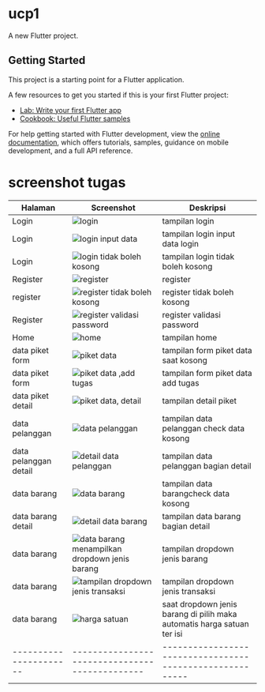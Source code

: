 # ucp1

A new Flutter project.

## Getting Started

This project is a starting point for a Flutter application.

A few resources to get you started if this is your first Flutter project:

- [Lab: Write your first Flutter app](https://docs.flutter.dev/get-started/codelab)
- [Cookbook: Useful Flutter samples](https://docs.flutter.dev/cookbook)

For help getting started with Flutter development, view the
[online documentation](https://docs.flutter.dev/), which offers tutorials,
samples, guidance on mobile development, and a full API reference.


# screenshot tugas
| Halaman              | Screenshot                                   |  Deskripsi                                             |
|----------------------|----------------------------------------------|--------------------------------------------------------|
| Login   |   ![login](https://github.com/user-attachments/assets/88c1c40b-9a17-4657-ba21-a925061262bd)|   tampilan login      |
| Login   | ![login input data](https://github.com/user-attachments/assets/91e58dd4-0849-4d91-8ca2-3370d5ccd14c)|   tampilan login  input data login |
| Login   | ![login tidak boleh kosong](https://github.com/user-attachments/assets/5462fbcd-c0ea-4df2-8379-d1feda22c045)|   tampilan login tidak boleh kosong |
| Register   |  ![register](https://github.com/user-attachments/assets/6ab41cd6-4b5a-4412-bb0b-66488c4842e3)|   register      |
| register   |  ![register tidak boleh kosong](https://github.com/user-attachments/assets/534464f2-1e7d-4696-aed3-8e8c1e1fb4f4)|   register tidak boleh kosong    |
| Register   |![register validasi password](https://github.com/user-attachments/assets/27772861-dc4e-47e4-8567-a595c1e25540)|   register   validasi password   |
| Home   | ![home](https://github.com/user-attachments/assets/2c831aa5-09d5-4b8f-b5a9-0453f0d6da81)|   tampilan home      |
| data piket form  | ![piket data ](https://github.com/user-attachments/assets/ca796357-4a87-4051-ade7-f44eb96ace7d)|   tampilan form piket data saat kosong      |
| data piket form  | ![piket data ,add tugas](https://github.com/user-attachments/assets/cfdaa685-ee6f-490c-9d2e-7c71911d1ebe)|   tampilan form piket data add tugas    |
| data piket detail | ![piket data, detail](https://github.com/user-attachments/assets/313dc0a1-56ed-4165-b13d-b0d99c8e5025)|   tampilan detail piket      |
| data pelanggan |  ![data pelanggan ](https://github.com/user-attachments/assets/78432856-4202-4cc9-b855-47c8e485e0bb)|   tampilan data pelanggan  check data kosong      |
| data pelanggan detail| ![detail data pelanggan](https://github.com/user-attachments/assets/4d1c5a13-da27-4089-b340-8b468410d8e2)|   tampilan data pelanggan bagian detail      |
| data barang | ![data barang](https://github.com/user-attachments/assets/afae67c4-cff4-4370-8c87-ab97a6b1d5d3)|   tampilan data barangcheck data kosong    |
| data barang detail|  ![detail data barang](https://github.com/user-attachments/assets/1dde5420-a1cf-459f-ad24-387fb4c94ea0)|   tampilan data barang bagian detail     |
| data barang |  ![data barang menampilkan dropdown jenis barang](https://github.com/user-attachments/assets/1c2b9969-9608-4229-b78c-ef3053be1b96)|  tampilan dropdown jenis barang  |
| data barang | ![tampilan dropdown jenis transaksi](https://github.com/user-attachments/assets/50df4549-16cf-4dfd-841e-c613335ddd71)|  tampilan dropdown jenis transaksi  |
| data barang |   ![harga satuan](https://github.com/user-attachments/assets/ef920543-95e1-4c2a-af02-0df0bc04bf37)|  saat dropdown jenis barang di pilih maka automatis  harga satuan ter isi|
|----------------------|----------------------------------------------|--------------------------------------------------------|














